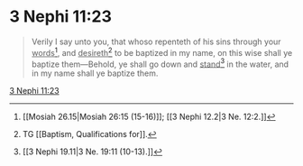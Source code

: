 # 3 Nephi 11:23

> Verily I say unto you, that whoso repenteth of his sins through your <u>words</u>[^a], and <u>desireth</u>[^b] to be baptized in my name, on this wise shall ye baptize them—Behold, ye shall go down and <u>stand</u>[^c] in the water, and in my name shall ye baptize them.

[3 Nephi 11:23](https://www.churchofjesuschrist.org/study/scriptures/bofm/3-ne/11?lang=eng&id=p23#p23)


[^a]: [[Mosiah 26.15|Mosiah 26:15 (15-16)]]; [[3 Nephi 12.2|3 Ne. 12:2.]]
[^b]: TG [[Baptism, Qualifications for]].
[^c]: [[3 Nephi 19.11|3 Ne. 19:11 (10-13).]]
